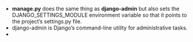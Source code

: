 - **manage.py** does the same thing as **django-admin** but also sets the DJANGO_SETTINGS_MODULE environment variable so that it points to the project’s settings.py file.
- django-admin is Django’s command-line utility for administrative tasks.
- 
